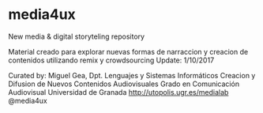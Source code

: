 # media4ux
New media &amp; digital storyteling repository

Material creado para explorar nuevas formas de narraccion y creacion de contenidos 
utilizando remix y crowdsourcing
Update: 1/10/2017

Curated by: Miguel Gea, Dpt. Lenguajes y Sistemas Informáticos
Creacion y Difusion de Nuevos Contenidos Audiovisuales
Grado en Comunicación Audiovisual
Universidad de Granada
http://utopolis.ugr.es/medialab 
@media4ux
